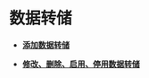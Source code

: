 # 数据转储<a name="ZH-CN_TOPIC_0186903522"></a>

-   **[添加数据转储](添加数据转储.md)**  

-   **[修改、删除、启用、停用数据转储](修改-删除-启用-停用数据转储.md)**  


